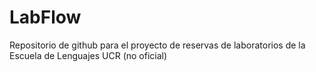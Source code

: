 # LabFlow
Repositorio de github para el proyecto de reservas de laboratorios de la Escuela de Lenguajes UCR (no oficial)
